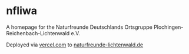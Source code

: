 # nfliwa
A homepage for the Naturfreunde Deutschlands Ortsgruppe Plochingen-Reichenbach-Lichtenwald e.V.

Deployed via [vercel.com](https://vercel.com) to [naturfreunde-lichtenwald.de](https://naturfreunde-lichtenwald.de)